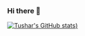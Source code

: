 ### Hi there 👋
[![Tushar's GitHub stats](https://github-readme-stats.vercel.app/api?username=tushargautam3112&show_icons=true&bg_color=ffffff99))](https://github.com/anuraghazra/github-readme-stats)
